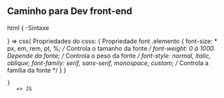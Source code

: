 ## Caminho para Dev front-end 
 html        {
    -Sintaxe

 }
    => css{
        Propriedades do csss: {
            Propriedade font
.elemento {
    font-size: * px, em, rem, pt, %*; /* Controla o tamanho da fonte */
    font-weight: *0 à 1000. Depende da fonte*; /* Controla o peso da fonte */
    font-style: *normal, italic, oblique*;
    font-family: *serif, sans-serif, monospace, custom*; /* Controla a família da fonte */
}
        }

    }
       => JS